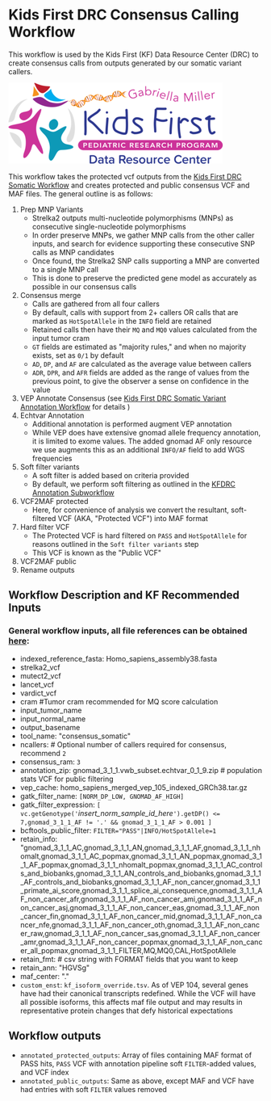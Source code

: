 # Kids First DRC Consensus Calling Workflow
This workflow is used by the Kids First (KF) Data Resource Center (DRC) to create consensus calls from outputs generated by our somatic variant callers.

![data service logo](https://github.com/d3b-center/d3b-research-workflows/raw/master/doc/kfdrc-logo-sm.png)

This workflow takes the protected vcf outputs from the [Kids First DRC Somatic Workflow](workflow/kfdrc-somatic-variant-workflow.cwl) and creates protected and public consensus VCF and MAF files.
The general outline is as follows:

1. Prep MNP Variants
   - Strelka2 outputs multi-nucleotide polymorphisms (MNPs) as consecutive single-nucleotide polymorphisms
   - In order preserve MNPs, we gather MNP calls from the other caller inputs, and search for evidence supporting these consecutive SNP calls as MNP candidates
    - Once found, the Strelka2 SNP calls supporting a MNP are converted to a single MNP call
    - This is done to preserve the predicted gene model as accurately as possible in our consensus calls
1. Consensus merge
   - Calls are gathered from all four callers
   - By default, calls with support from 2+ callers OR calls that are marked as `HotSpotAllele` in the `INFO` field are retained
   - Retained calls then have their `MQ` and `MQ0` values calculated from the input tumor cram
   - `GT` fields are estimated as "majority rules," and when no majority exists, set as `0/1` by default
   - `AD`, `DP`, and `AF` are calculated as the average value between callers
   - `ADR`, `DPR`, and `AFR` fields are added as the range of values from the previous point, to give the observer a sense on confidence in the value
1. VEP Annotate Consensus (see [Kids First DRC Somatic Variant Annotation Workflow](https://github.com/kids-first/kf-somatic-workflow/blob/master/docs/kfdrc_annotation_wf.md) for details )
1. Echtvar Annotation
   - Additional annotation is performed augment VEP annotation
   - While VEP does have extensive gnomad allele frequency annotation, it is limited to exome values. The added gnomad AF only resource we use augments this as an additional `INFO/AF` field to add WGS frequencies
1. Soft filter variants
   - A soft filter is added based on criteria provided
   - By default, we perform soft filtering as outlined in the [KFDRC Annotation Subworkflow](kfdrc_annotation_subworkflow.md#workflow_description_and_kf_recommended_inputs)
1. VCF2MAF protected
   - Here, for convenience of analysis we convert the resultant, soft-filtered VCF (AKA, "Protected VCF") into MAF format
1. Hard filter VCF
   - The Protected VCF is hard filtered on `PASS` and `HotSpotAllele` for reasons outlined in the `Soft filter variants` step
   - This VCF is known as the "Public VCF"
1. VCF2MAF public
1. Rename outputs

## Workflow Description and KF Recommended Inputs

### General workflow inputs, all file references can be obtained [here](https://cavatica.sbgenomics.com/u/kfdrc-harmonization/kf-references/):
- indexed_reference_fasta: Homo_sapiens_assembly38.fasta
- strelka2_vcf
- mutect2_vcf
- lancet_vcf
- vardict_vcf
- cram #Tumor cram recommended for MQ score calculation
- input_tumor_name
- input_normal_name
- output_basename
- tool_name: "consensus_somatic"
- ncallers: # Optional number of callers required for consensus, recommend `2`
- consensus_ram: `3`
- annotation_zip: gnomad_3_1_1.vwb_subset.echtvar_0_1_9.zip # population stats VCF for public filtering
- vep_cache: homo_sapiens_merged_vep_105_indexed_GRCh38.tar.gz
- gatk_filter_name: `[NORM_DP_LOW, GNOMAD_AF_HIGH]`
- gatk_filter_expression: `[ vc.getGenotype('`_insert_norm_sample_id_here_`').getDP() <= 7,gnomad_3_1_1_AF != '.' && gnomad_3_1_1_AF > 0.001 ]`
- bcftools_public_filter: `FILTER="PASS"|INFO/HotSpotAllele=1`
- retain_info: "gnomad_3_1_1_AC,gnomad_3_1_1_AN,gnomad_3_1_1_AF,gnomad_3_1_1_nhomalt,gnomad_3_1_1_AC_popmax,gnomad_3_1_1_AN_popmax,gnomad_3_1_1_AF_popmax,gnomad_3_1_1_nhomalt_popmax,gnomad_3_1_1_AC_controls_and_biobanks,gnomad_3_1_1_AN_controls_and_biobanks,gnomad_3_1_1_AF_controls_and_biobanks,gnomad_3_1_1_AF_non_cancer,gnomad_3_1_1_primate_ai_score,gnomad_3_1_1_splice_ai_consequence,gnomad_3_1_1_AF_non_cancer_afr,gnomad_3_1_1_AF_non_cancer_ami,gnomad_3_1_1_AF_non_cancer_asj,gnomad_3_1_1_AF_non_cancer_eas,gnomad_3_1_1_AF_non_cancer_fin,gnomad_3_1_1_AF_non_cancer_mid,gnomad_3_1_1_AF_non_cancer_nfe,gnomad_3_1_1_AF_non_cancer_oth,gnomad_3_1_1_AF_non_cancer_raw,gnomad_3_1_1_AF_non_cancer_sas,gnomad_3_1_1_AF_non_cancer_amr,gnomad_3_1_1_AF_non_cancer_popmax,gnomad_3_1_1_AF_non_cancer_all_popmax,gnomad_3_1_1_FILTER,MQ,MQ0,CAL,HotSpotAllele
- retain_fmt: # csv string with FORMAT fields that you want to keep
- retain_ann: "HGVSg"
- maf_center: "."
- `custom_enst`: `kf_isoform_override.tsv`. As of VEP 104, several genes have had their canonical transcripts redefined. While the VCF will have all possible isoforms, this affects maf file output and may results in representative protein changes that defy historical expectations


## Workflow outputs
- `annotated_protected_outputs`: Array of files containing MAF format of PASS hits, `PASS` VCF with annotation pipeline soft `FILTER`-added values, and VCF index
- `annotated_public_outputs`: Same as above, except MAF and VCF have had entries with soft `FILTER` values removed

